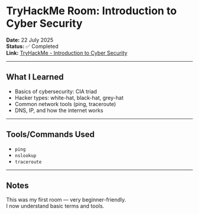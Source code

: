 # TryHackMe Room: Introduction to Cyber Security

**Date:** 22 July 2025  
**Status:** ✅ Completed  
**Link:** [TryHackMe - Introduction to Cyber Security](https://tryhackme.com/room/offensivesecurityintro)

---

## What I Learned

- Basics of cybersecurity: CIA triad
- Hacker types: white-hat, black-hat, grey-hat
- Common network tools (ping, traceroute)
- DNS, IP, and how the internet works

---

## Tools/Commands Used

- `ping`
- `nslookup`
- `traceroute`

---

## Notes

This was my first room — very beginner-friendly.  
I now understand basic terms and tools.
